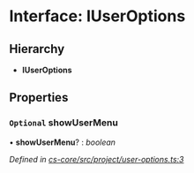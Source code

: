 # Interface: IUserOptions

## Hierarchy

* **IUserOptions**

## Properties

### `Optional` showUserMenu

• **showUserMenu**? : *boolean*

*Defined in [cs-core/src/project/user-options.ts:3](https://github.com/TNOCS/csnext/blob/ec6e73e4/packages/cs-core/src/project/user-options.ts#L3)*
